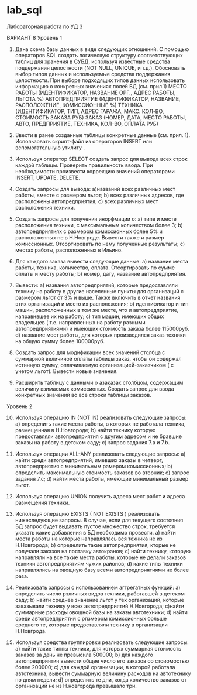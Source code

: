 # lab_sql
Лабораторная работа по УД 3 



ВАРИАНТ 8
Уровень 1


1) Дана схема базы данных в виде следующих отношений.  С помощью операторов SQL создать логическую структуру соответствующих таблиц для хранения в СУБД, используя известные средства поддержания целостности (NOT NULL, UNIQUE, и т.д.). Обосновать выбор типов данных и используемые средства поддержания целостности. При выборе подходящих типов данных использовать информацию о конкретных значениях полей БД (см. прил.1)
МЕСТО РАБОТЫ (ИДЕНТИФИКАТОР, НАЗВАНИЕ ОРГ., АДРЕС РАБОТЫ, ЛЬГОТА %) 
АВТОПРЕДПРИЯТИЕ (ИДЕНТИФИКАТОР, НАЗВАНИЕ, РАСПОЛОЖЕНИЕ, КОМИCСИOННЫЕ %) 
ТЕХНИКА (ИДЕНТИФИКАТОР, ТИП, АДРЕС ГАРАЖА, МАКС. КОЛ-ВО, СТОИМОСТЬ ЗАКАЗА РУБ) 
ЗАКАЗ (НОМЕР, ДАТА, МЕСТО РАБОТЫ, АВТО, ПРЕДПРИЯТИЕ, ТЕХНИКА, КОЛ-ВО, ОПЛАТА РУБ)

2) Ввести в ранее созданные таблицы конкретные данные (см. прил. 1). Использовать скрипт-файл из операторов INSERT или вспомогательную утилиту .

3) Используя оператор SELECT создать запрос для вывода всех строк каждой таблицы. Проверить правильность ввода. При необходимости произвести коррекцию значений операторами INSERT, UPDATE, DELETE. 

4) Создать запросы для вывода:
  a)названий всех различных мест работы, вместе с размером льгот;
  b) всех различных адресов, где расположены автопредприятия;
  c) всех различных мест расположения техники.

5) Создать запросы для получения инорфмации о:
  a) типе и месте расположения техники, с максимальным количеством более 3;
  b) автопредприятиях с размером комиссионных более 5% и расположенных не в Н.Новгроде. Вывести также и размер комиссионных. Отсортировать по нему полученные результаты;
  c) местах работы, расположенных в Ильино.
6) Для каждого заказа вывести следующие данные:
  a) название места работы,  техника, количество, оплата. Отсортировать по сумме оплаты и месту работы;
  b) номер, дату, название автопредприятия.

7) Вывести:
  a) названия автопредприятий, которые предоставляли технику на работу в другие населенные пункты для организаций с размером льгот от 3% и выше. Также включить в отчет названия этих организаций и место их расположения;
  b) идентификатор и тип машин, расположенных в том же месте, что и автопредприятие, направившее их на работу;
  c) тип машин, имеющих общих владельцев ( т.е. направленных на работу разными автопредприятиями) и имеющих стоимость заказа более 115000руб.
  d) название мест работы, для которых производился заказ техники на общую сумму более 100000руб.

8) Создать запрос для модификации всех значений столбца с суммарной величиной оплаты таблицы заказ, чтобы он содержал истинную сумму, оплачиваемую организацией-заказчиком ( с учетом льгот). Вывести новые значения.

9) Расширить таблицу с данными о азаказах столбцом, содержащим величину взимаемых комиссионых. Создать запрос для ввода конкретных значений во все строки таблицы заказов.

Уровень 2


10) Используя операцию IN (NOT IN)  реализовать следующие запросы:
  a) определить такие места работы, в которых не работала техника, размещенная в Н.Новгороде;
  b) найти технику которую предоставляли автопредприятия с другим адресом и не бравшие заказы на работу в детском саду;
  c) запрос задания 7.а и 7.b.

11) Используя операции ALL-ANY реализовать следующие запросы:
  a) найти среди автопредприятий, имевших заказы в четверг, автопредприятия с минимальным рамером комиссионных;
  b) определить максимальную стоимость заказов во вторник;
  c) запрос задания 7.с;
  d) найти места работы, имеющие минимальный размер льгот.

12) Используя операцию UNION получить адреса мест работ и адреса размещения техники.

13) Используя операцию EXISTS ( NOT EXISTS ) реализовать нижеследующие запросы. В случае, если для текущего состояния БД запрос будет выдавать пустое множество строк, требуется указать какие добавления в БД необходимо провести.
  a) найти места работы на которые направлялась вся техника не из Н.Новгорода;
  b) определить такие автопредприятия, кторые не получали заказов на поставку автокранов;
  c) найти технику, которую направляли на все такие места работы, которые не делали заказов техники автопредприятиям чужих районов;
  d) какие типы техники направлялись на овощную базу всеми автопредприятиями не более раза.

14) Реализовать запросы с использованием аггрегатных функций:
  a) определить число рзличных видов техники, работавшей в детском саду;
  b) найти среднее значение льгот у тех организаций, которые заказывали технику у всех автопредприятий Н.Новгорода;
  c)найти суммарные расходы овощной базы на заказы автотехники;
  d) найти среди автопредприятий с рпзмером комиссионных больше среднего те, которые предоставляли технику в организации Н.Новгрода.

15) Используя средства группировки реализовать следующие запросы:
  a) найти такие типпы техники, для которых суммарная стоимость заказов за день не превысила 500000;
  b) для каждого автопредприятия вывести общее число его заказов со стоиомостью более 200000;
  c) для каждой организации, в которой работала автотехника, вывести суммарную величину расходов на автотехнику по дням недели;
  d) определить те дни, когда количество заказов от организаций не из Н.новгорода превышало три.


